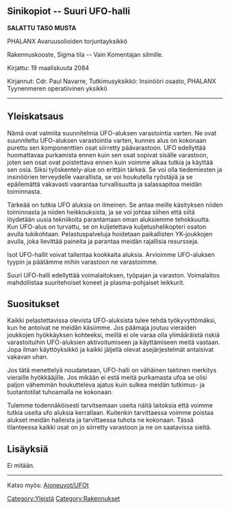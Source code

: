 ## Sinikopiot -- Suuri UFO-halli

**SALATTU TASO MUSTA**

PHALANX Avaruusolioiden torjuntayksikkö

Rakennuskooste, Sigma tila -- Vain Komentajan silmille.

Kirjattu: 19 maaliskuuta 2084

Kirjannut: Cdr. Paul Navarre, Tutkimusyksikkö: Insinööri osasto, PHALANX
Tyynenmeren operatiivinen yksikkö

------------------------------------------------------------------------

## Yleiskatsaus

Nämä ovat valmiita suunnitelmia UFO-aluksen varastointia varten. Ne ovat
suunniteltu UFO-aluksen varastointia varten, kunnes alus on kokonaan
purettu sen komponenttien osat siirretty päävarastoon. UFO edellyttää
huomattavaa purkamista ennen kuin sen osat sopivat sisälle varastoon,
joten sen osat ovat poistettava ennen kuin voimme alkaa tutkia ja
käyttää sen osia. Siksi työskentely-alue on erittäin tärkeä. Se voi olla
tiedemiesten ja insinöörien terveydelle vaarallista, se voi houkutella
ryöstäjiä ja se epäilemättä vakavasti vaarantaa turvallisuutta ja
salassapitoa meidän toiminnasta.

Tärkeää on tutkia UFO aluksia on ilmeinen. Se antaa meille käsityksen
niiden toiminnasta ja niiden heikkouksista, ja se voi johtaa siihen että
siitä löydetään uusia tekniikoita parantamaan oman aluksiemme
tehokkuutta. Kun UFO-alus on turvattu, se on kuljetettava
kuljetushelikopteri osaton avulla tukikohtaan. Pelastuspalveluja
hoidetaan paikallisten YK-joukkojen avulla, joka lievittää paineita ja
parantaa meidän rajallisia resursseja.

Isot UFO-hallit voivat tallentaa kookkaita aluksia. Arvioimme
UFO-aluksen tyypin ja päätämme mihin varastoon ne varastoimme.

Suuri UFO-halli edellyttää voimalaitoksen, työpajan ja varaston.
Voimalaitos mahdollistaa suuritehoiset koneet ja plasma-pohjaiset
leikkurit.

## Suositukset

Kaikki pelastettavissa olevista UFO-aluksista tulee tehdä
työkyvyttömäksi, kun he antoivat ne meidän käsiimme. Jos päämaja joutuu
vieraiden joukkojen hyökkäyksen kohteeksi, meillä ei ole varaa olla
ylimääräistä riskiä varastoituihin UFO-aluksien aktivoitumiseen ja
käyttämiseen meitä vastaan. Jopa ilman käyttöyksikkö ja kaikki jäljellä
olevat asejärjestelmät antaisivat vakavan uhan.

Jos tätä menettelyä noudatetaan, UFO-halli on vähäinen taktinen merkitys
vieraille hyökkääjille. Jos mikään ei estä meitä purkamasta ufoa se
olisi paljon vähemmän houkutteleva ajatus kuin sulkea meidän tutkimus-
ja tuotantotilat tuhoamalla ne kokonaan.

Tulemme todennäköisesti tarvitsemaan useita näitä laitoksia että voimme
tutkia useita ufo aluksia kerrallaan. Kuitenkin tarvittaessa voimme
poistaa alukset meidän halleista ja tarvittaessa tuhota ne kokonaan.
Tässä tilanteessa kaikki osat on jo siirretty varastoon ja ne on
saatavissa sieltä.

## Lisäyksiä

Ei mitään.

------------------------------------------------------------------------

Katso myös: [Ajoneuvot/UFOt](Ajoneuvot/UFOt "wikilink")

[Category:Yleistä](Category:Yleistä "wikilink")
[Category:Rakennukset](Category:Rakennukset "wikilink")